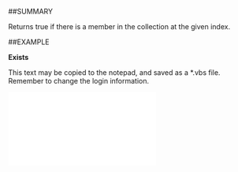 

##SUMMARY

Returns true if there is a member in the collection at the given index.


##EXAMPLE

**Exists**

This text may be copied to the notepad, and saved as a *.vbs file. Remember to change the login information.

![](../../Examples/vbs/SOCriterionValues.Exists.vbs.txt)





